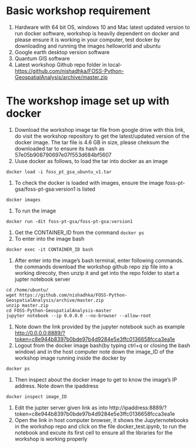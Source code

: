 # Basic workshop requirement

1. Hardware with 64 bit OS, windows 10 and Mac latest updated version to run docker software, workshop is heavily dependent on docker and please ensure it is working in your computer, test docker by downloading and running the images helloworld and ubuntu
1. Google earth desktop version software
1. Quantum GIS software
1. Latest workshop Github repo folder in local- https://github.com/nishadhka/FOSS-Python-GeospatialAnalysis/archive/master.zip

# The workshop image set up with docker

1. Download the workshop image tar file from google drive with this link, do visit the workshop repository to get the latest/updated version of the docker image. The tar file is 4.6 GB in size, please cheksum the downloaded tar to ensure its hash as 57e05b908790697e07f553d684bf5607
1. Uuse docker as follows, to load the tar into docker as an image
```   
docker load -i foss_pt_gsa_ubuntu_v1.tar
```
1. To check the docker is loaded with images, ensure the image foss-pt-gsa/foss-pt-gsa:version1 is listed
```
docker images
```
1. To run the image
```
docker run -dit foss-pt-gsa/foss-pt-gsa:version1
```
1. Get the CONTAINER_ID from the command ```docker ps```
1. To enter into the image bash
```
docker exec -it CONTAINER_ID bash
```
1. After enter into the image’s bash terminal, enter following commands. the commands download the workshop github repo zip file into a working direcoty, then unzip it and get into the repo folder to start a jupter notebook server
```
cd /home/ubuntu/
wget https://github.com/nishadhka/FOSS-Python-GeospatialAnalysis/archive/master.zip
unzip master.zip
cd FOSS-Python-GeospatialAnalysis-master
jupyter notebook --ip 0.0.0.0 --no-browser --allow-root
```
1. Note down the link provided by the jupyter notebook such as example http://0.0.0.0:8889/?token=c8e944b8397b0bde97b4d9284e5e3ffc0136658fcca3ea1e
1. Logout from the docker image bash(by typing ctrl+q or closing the bash window) and in the host computer note down the image_ID of the workshop image running inside the docker by
```
docker ps
```
1. Then inspect about the docker image to get to know the image’s IP address. Note down the ipaddress
```
docker inspect image_ID
```
1. Edit the jupter server given link as into http://ipaddress:8889/?token=c8e944b8397b0bde97b4d9284e5e3ffc0136658fcca3ea1e
1. Open the link in host computer browser, it shows the Jupyternotebooks in the workshop repo and click on the file docker_test.ipynb, to run the notebook and excute its first cell to ensure all the libraries for the workshop is working properly
